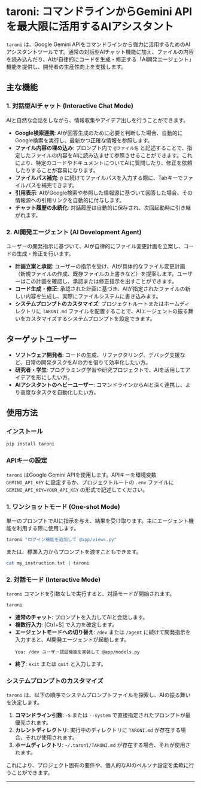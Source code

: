 # taroni: コマンドラインからGemini APIを最大限に活用するAIアシスタント

`taroni` は、Google Gemini APIをコマンドラインから強力に活用するためのAIアシスタントツールです。通常の対話型AIチャット機能に加え、ファイルの内容を読み込んだり、AIが自律的にコードを生成・修正する「AI開発エージェント」機能を提供し、開発者の生産性向上を支援します。

## 主な機能

### 1. 対話型AIチャット (Interactive Chat Mode)
AIと自然な会話をしながら、情報収集やアイデア出しを行うことができます。

-   **Google検索連携**: AIが回答生成のために必要と判断した場合、自動的にGoogle検索を実行し、最新かつ正確な情報を参照します。
-   **ファイル内容の埋め込み**: プロンプト内で `@ファイル名` と記述することで、指定したファイルの内容をAIに読み込ませて参照させることができます。これにより、特定のコードやドキュメントについてAIに質問したり、修正を依頼したりすることが容易になります。
-   **ファイルパス補完**: `@` に続けてファイルパスを入力する際に、Tabキーでファイルパスを補完できます。
-   **引用表示**: AIがGoogle検索や参照した情報源に基づいて回答した場合、その情報源への引用リンクを自動的に付与します。
-   **チャット履歴の永続化**: 対話履歴は自動的に保存され、次回起動時に引き継がれます。

### 2. AI開発エージェント (AI Development Agent)
ユーザーの開発指示に基づいて、AIが自律的にファイル変更計画を立案し、コードの生成・修正を行います。

-   **計画立案と承認**: ユーザーの指示を受け、AIが具体的なファイル変更計画（新規ファイルの作成、既存ファイルの上書きなど）を提案します。ユーザーはこの計画を確認し、承認または修正指示を出すことができます。
-   **コード生成・修正**: 承認された計画に基づき、AIが指定されたファイルの新しい内容を生成し、実際にファイルシステムに書き込みます。
-   **システムプロンプトのカスタマイズ**: プロジェクトルートまたはホームディレクトリに `TARONI.md` ファイルを配置することで、AIエージェントの振る舞いをカスタマイズするシステムプロンプトを設定できます。

## ターゲットユーザー

-   **ソフトウェア開発者**: コードの生成、リファクタリング、デバッグ支援など、日常の開発タスクをAIの力を借りて効率化したい方。
-   **研究者・学生**: プログラミング学習や研究プロジェクトで、AIを活用してアイデアを形にしたい方。
-   **AIアシスタントのヘビーユーザー**: コマンドラインからAIと深く連携し、より高度なタスクを自動化したい方。

## 使用方法

### インストール

```bash
pip install taroni
```

### APIキーの設定

`taroni` はGoogle Gemini APIを使用します。APIキーを環境変数 `GEMINI_API_KEY` に設定するか、プロジェクトルートの `.env` ファイルに `GEMINI_API_KEY=YOUR_API_KEY` の形式で記述してください。

### 1. ワンショットモード (One-shot Mode)

単一のプロンプトでAIに指示を与え、結果を受け取ります。主にエージェント機能を利用する際に使用します。

```bash
taroni "ログイン機能を追加して @app/views.py"
```

または、標準入力からプロンプトを渡すこともできます。

```bash
cat my_instruction.txt | taroni
```

### 2. 対話モード (Interactive Mode)

`taroni` コマンドを引数なしで実行すると、対話モードが開始されます。

```bash
taroni
```

-   **通常のチャット**: プロンプトを入力してAIと会話します。
-   **複数行入力**: [Ctrl+S] で入力を確定します。
-   **エージェントモードへの切り替え**: `/dev` または `/agent` に続けて開発指示を入力すると、AI開発エージェントが起動します。
    ```
    You: /dev ユーザー認証機能を実装して @app/models.py
    ```
-   **終了**: `exit` または `quit` と入力します。

### システムプロンプトのカスタマイズ

`taroni` は、以下の順序でシステムプロンプトファイルを探索し、AIの振る舞いを決定します。

1.  **コマンドライン引数**: `-S` または `--system` で直接指定されたプロンプトが最優先されます。
2.  **カレントディレクトリ**: 実行中のディレクトリに `TARONI.md` が存在する場合、それが使用されます。
3.  **ホームディレクトリ**: `~/.taroni/TARONI.md` が存在する場合、それが使用されます。

これにより、プロジェクト固有の要件や、個人的なAIのペルソナ設定を柔軟に行うことができます。

---